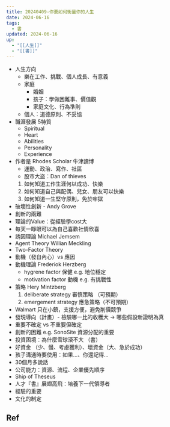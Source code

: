 ```yaml
---
title: 20240409-你要如何衡量你的人生
date: 2024-06-16
tags:
  - 書
updated: 2024-06-16
up:
  - "[[人生]]"
  - "[[書]]"
---
```

- 人生方向
	- 樂在工作、挑戰、個人成長、有意義
	- 家庭
		- 婚姻
		- 孩子：學做困難事、價值觀
		- 家庭文化、行為準則
	- 個人：道德原則、不妥協
- 職涯發展 5特質
	- Spiritual
	- Heart
	- Abilities
	- Personality
	- Experience
- 作者是 Rhodes Scholar 牛津讀博 
	- 運動、政治、寫作、社區
	- 股市大盜：Dan of thieves
	1. 如何知道工作生涯何以成功、快樂
	2. 如何知道自己與配偶、兒女、朋友可以快樂
	3. 如何知道一生堅守原則，免於牢獄
- 破壞性創新 - Andy Grove
- 創新的兩難
- 理論的Value：從經驗學cost大
- 每天一睜眼可以為自己喜歡社情欣喜
- 誘因理論 Michael Jemsem
- Agent Theory Willian Meckling
- Two-Factor Theory 
- 動機（發自內心）vs 應因
- 動機理論 Frederiok Herzberg
	- hygrene factor 保健 e.g. 地位穩定
	- motivation factor 動機 e.g. 有挑戰性
- 策略 Hery Mintzberg
	1. deliberate strategy 審慎策略 （可預期）
	2. emergement strategy 應急策略（不可預期）
- Walmart 只在小鎮，支援方便，避免削價競爭
- 發現導向（計畫）- 檢驗哪一比的收穫大 -> 哪些假設新證明為真
- 重要不確定 vs 不重要但確定
- 創新的困難 e.g. SonoSite 資源分配的重要
- 投資困境：為什麼雪球滾不大 （書）
- 好資金 （少、慢、考慮獲利）、壞資金（大、急於成功）
- 孩子溝通時要使用：如果...、你還記得...
- 30個月多說話
- 公司能力：資源、流程、企業優先順序
- Ship of Theseus
-  人才『書』展翅高飛：培養下一代領導者
- 經驗的重要
- 文化的制定
## Ref
